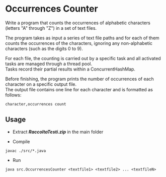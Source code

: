 # Occurrences Counter

Write a program that counts the occurrences of alphabetic characters (letters "A" through "Z") in a set of text files.

The program takes as input a series of text file paths and for each of them counts the occurrences of the characters,
ignoring any non-alphabetic characters (such as the digits 0 to 9).

For each file, the counting is carried out by a specific task and all activated tasks are managed through a thread pool.<br>
Tasks record their partial results within a ConcurrentHashMap.

Before finishing, the program prints the number of occurrences of each character on a specific output file.<br>
The output file contains one line for each character and is formatted as follows:<br>

`character,occurrences count`

## Usage

- Extract **_RaccoltaTesti.zip_** in the main folder

- Compile

```
javac ./src/*.java
```

- Run

```
java src.OccurrencesCounter <textfile1> <textfile2> ... <textfileN>
```
